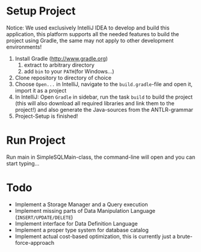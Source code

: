 Setup Project
=======

Notice: We used exclusively IntelliJ IDEA to develop and build this application, this platform supports all the needed
features to build the project using Gradle, the same may not apply to other development environments!

1. Install Gradle (http://www.gradle.org)
	1. extract to arbitrary directory
	2. add `bin` to your `PATH`(for Windows...)
2. Clone repository to directory of choice
4. Choose `Open...` in IntelliJ, navigate to the `build.gradle`-file and open it, import it as a project
5. In IntelliJ: Open `Gradle` in sidebar, run the task `build` to build the project (this will also download all
    required libraries and link them to the project!) and also generate the Java-sources from the ANTLR-grammar
6. Project-Setup is finished!

Run Project
=======

Run main in SimpleSQLMain-class, the command-line will open and you can start typing...

Todo
=======
* Implement a Storage Manager and a Query execution
* Implement missing parts of Data Manipulation Language (`INSERT/UPDATE/DELETE`)
* Implement interface for Data Definition Language
* Implement a proper type system for database catalog
* Implement actual cost-based optimization, this is currently just a brute-force-approach